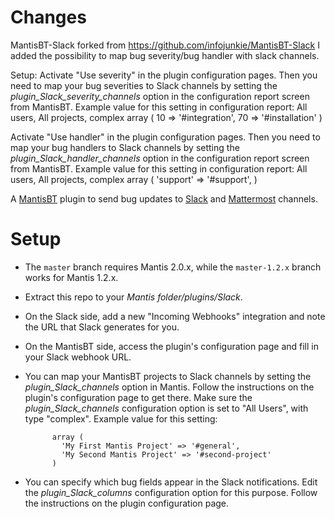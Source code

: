 # Changes

MantisBT-Slack forked from https://github.com/infojunkie/MantisBT-Slack
I added the possibility to map bug severity/bug handler with slack channels.

Setup:
Activate "Use severity" in the plugin configuration pages.
Then you need to map your bug severities to Slack channels by setting the *plugin_Slack_severity_channels* option in the configuration report screen from MantisBT.
Example value for this setting in configuration report:
            All users, All projects, complex
            array (
                10 => '#integration',
                70 => '#installation'
            )
            
Activate "Use handler" in the plugin configuration pages.
Then you need to map your bug handlers to Slack channels by setting the *plugin_Slack_handler_channels* option in the configuration report screen from MantisBT.
Example value for this setting in configuration report:
            All users, All projects, complex
            array (
                 'support' => '#support',
            )

A [MantisBT](http://www.mantisbt.org/) plugin to send bug updates to [Slack](https://slack.com/) and [Mattermost](https://about.mattermost.com/) channels.


# Setup
* The `master` branch requires Mantis 2.0.x, while the `master-1.2.x` branch works for Mantis 1.2.x.
* Extract this repo to your *Mantis folder/plugins/Slack*.
* On the Slack side, add a new "Incoming Webhooks" integration and note the URL that Slack generates for you.
* On the MantisBT side, access the plugin's configuration page and fill in your Slack webhook URL.
* You can map your MantisBT projects to Slack channels by setting the *plugin_Slack_channels* option in Mantis.  Follow the instructions on the plugin's configuration page to get there. Make sure the *plugin_Slack_channels* configuration option is set to "All Users", with type "complex".
    Example value for this setting:

            array (
              'My First Mantis Project' => '#general',
              'My Second Mantis Project' => '#second-project'
            )

* You can specify which bug fields appear in the Slack notifications. Edit the *plugin_Slack_columns* configuration option for this purpose.  Follow the instructions on the plugin configuration page.

